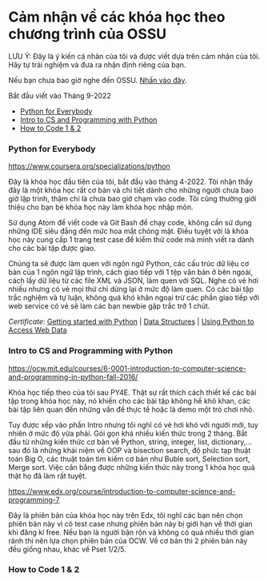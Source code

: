 # Cảm nhận về các khóa học theo chương trình của OSSU
LƯU Ý: Đây là ý kiến cá nhân của tôi và được viết dựa trên cảm nhận của tôi. Hãy tự trải nghiệm và đưa ra nhận định riêng của bạn.

Nếu bạn chưa bao giờ nghe đến OSSU. [Nhấn vào đây](https://github.com/ossu/computer-science/).

Bắt đầu viết vào Tháng 9-2022

- [Python for Everybody](#py4e)
- [Intro to CS and Programming with Python](#mit6001x)
- [How to Code 1 & 2](#how-to-code)

### <a name="py4e"></a> Python for Everybody

https://www.coursera.org/specializations/python

Đây là khóa học đầu tiên của tôi, bắt đầu vào tháng 4-2022. Tôi nhận thấy đây là một khóa học rất cơ bản và chi tiết dành cho những người chưa bao giờ lập trình, thậm chí là chưa bao giờ chạm vào code. Tôi cũng thường giới thiệu cho bạn bè khóa học này làm khóa học nhập môn.

Sử dụng Atom để viết code và Git Bash để chạy code, không cần sử dụng những IDE siêu đẳng đến mức hoa mắt chóng mặt. Điều tuyệt vời là khóa học này cung cấp 1 trang test case để kiểm thử code mà mình viết ra dành cho các bài tập được giao.

Chúng ta sẽ được làm quen với ngôn ngữ Python, các cấu trúc dữ liệu cơ bản của 1 ngôn ngữ lập trình, cách giao tiếp với 1 tệp văn bản ở bên ngoài, cách lấy dữ liệu từ các file XML và JSON, làm quen với SQL. Nghe có vẻ hơi nhiều nhưng có vẻ mọi thứ chỉ dừng lại ở mức độ làm quen. Có các bài tập trắc nghiệm và tự luận, không quá khó khăn ngoại trừ các phần giao tiếp với web service có vẻ sẽ làm các bạn newbie gặp trắc trở 1 chút.

*Certificate:*
[Getting started with Python](https://coursera.org/share/0bdf1dcc229a6697592cfc3b41998724) | 
[Data Structures](https://coursera.org/share/f7da5fe1ded1c6482b8de057cbebe5c9) | 
[Using Python to Access Web Data](https://www.coursera.org/account/accomplishments/verify/FX89Y8F7LEJE)

### <a name="mit6001x"></a> Intro to CS and Programming with Python

https://ocw.mit.edu/courses/6-0001-introduction-to-computer-science-and-programming-in-python-fall-2016/

Khóa học tiếp theo của tôi sau PY4E. Thật sự rất thích cách thiết kế các bài tập trong khóa học này, nó khiến cho các bài tập không hề khô khan, các bài tập liên quan đến những vấn đề thực tế hoặc là demo một trò chơi nhỏ. 

Tuy được xếp vào phần Intro nhưng tôi nghĩ có vẻ hơi khó với người mới, tuy nhiên ở mức độ vừa phải. Gói gọn khá nhiều kiến thức trong 2 tháng. Bắt đầu từ những kiến thức cơ bản về Python, string, integer, list, dictionary,... sau đó là những khái niệm về OOP và bisection search, độ phức tạp thuật toán Big O, các thuật toán tìm kiếm cơ bản như Buble sort, Selection sort, Merge sort. Việc cân bằng được những kiến thức này trong 1 khóa học quả thật họ đã làm rất tuyệt.

https://www.edx.org/course/introduction-to-computer-science-and-programming-7

Đây là phiên bản của khóa học này trên Edx, tôi nghĩ các bạn nên chọn phiên bản này vì có test case nhưng phiên bản này bị giới hạn về thời gian khi đăng kí free. Nếu bạn là người bận rộn và không có quá nhiều thời gian rảnh thì nên lựa chọn phiên bản của OCW. Về cơ bản thì 2 phiên bản này đều giống nhau, khác về Pset 1/2/5. 

### <a name="how-to-code"></a> How to Code 1 & 2
